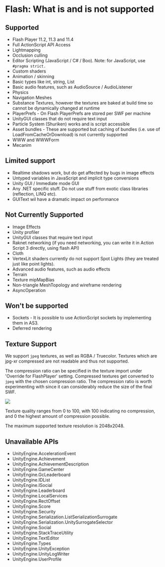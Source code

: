 Flash: What is and is not supported
===================================


Supported
---------


* Flash Player 11.2, 11.3 and 11.4
* Full ActionScript API Access
* Lightmapping
* Occlusion culling
* Editor Scripting (JavaScript / C# / Boo). Note: for JavaScript, use `#pragma strict.`
* Custom shaders
* Animation / skinning
* Basic types like int, string, List
* Basic audio features, such as AudioSource / AudioListener
* Physics
* Navigation Meshes
* Substance Textures, however the textures are baked at build time so cannot be dynamically changed at runtime
* PlayerPrefs - On Flash PlayerPrefs are stored per SWF per machine
* UnityGUI classes that do not require text input
* Particle System (Shuriken) works and is script accessible
* Asset bundles - These are supported but caching of bundles (i.e. use of LoadFromCacheOrDownload) is not currently supported
* WWW and WWWForm
* Mecanim

  

Limited support
---------------

* Realtime shadows work, but do get affected by bugs in image effects
* Untyped variables in JavaScript and implicit type conversions
* Unity GUI / Immediate mode GUI
* Any .NET specific stuff. Do not use stuff from exotic class libraries (reflection, LINQ etc).
* GUIText wil have a dramatic impact on performance

  

Not Currently Supported
-----------------------

* Image Effects
* Unity profiler
* UnityGUI classes that require text input
* Raknet networking (if you need networking, you can write it in Action Script 3 directly, using flash API)
* Cloth
* VertexLit shaders currently do not support Spot Lights (they are treated just like point lights).
* Advanced audio features, such as audio effects
* Terrain
* Texture mipMapBias
* Non-triangle MeshTopology and wireframe rendering
* AsyncOperation

  

Won't be supported
------------------

* Sockets - It is possible to use ActionScript sockets by implementing them in AS3.
* Deferred rendering

  

Texture Support
---------------


We support `jpeg` textures, as well as RGBA / Truecolor. Textures which are jpg-xr compressed are not readable and thus not supported.

The compression ratio can be specified in the texture import under 'Override for FlashPlayer' setting.  Compressed textures get converted to `jpeg` with the chosen compression ratio.  The compression ratio is worth experimenting with since it can considerably reduce the size of the final SWF.


![](http://docwiki.hq.unity3d.com/uploads/Main/flashtextureoverride.png)  

Texture quality ranges from 0 to 100, with 100 indicating no compression, and 0 the highest amount of compression possible.  

The maximum supported texture resolution is 2048x2048.

  

Unavailable APIs
----------------

* UnityEngine.AccelerationEvent
* UnityEngine.Achievement
* UnityEngine.AchievementDescription
* UnityEngine.GameCenter
* UnityEngine.GcLeaderboard
* UnityEngine.IDList
* UnityEngine.ISocial
* UnityEngine.Leaderboard
* UnityEngine.LocalServices
* UnityEngine.RectOffset
* UnityEngine.Score
* UnityEngine.Security
* UnityEngine.Serialization.ListSerializationSurrogate
* UnityEngine.Serialization.UnitySurrogateSelector
* UnityEngine.Social
* UnityEngine.StackTraceUtility
* UnityEngine.TextEditor
* UnityEngine.Types
* UnityEngine.UnityException
* UnityEngine.UnityLogWriter
* UnityEngine.UserProfile
